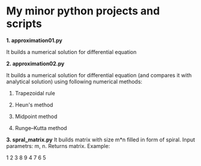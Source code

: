 # My minor python projects and scripts

$\textbf{1. approximation01.py}$

  It builds a numerical solution for differential equation




$\textbf{2. approximation02.py}$

  It builds a numerical solution for differential equation (and compares it with analytical solution) using following numerical methods:
  
  1. Trapezoidal rule
  
  2. Heun's method
  
  3. Midpoint method
  
  4. Runge–Kutta method
 
$\textbf{3. spral_matrix.py}$
  It builds matrix with size m*n filled in form of spiral. Input parametrs: m, n. Returns matrix.
  Example:
  
  1 2 3
  8 9 4
  7 6 5
